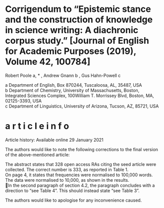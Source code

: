 # Corrigendum to “Epistemic stance and the construction of knowledge in science writing: A diachronic corpus study.” [Journal of English for Academic Purposes (2019), Volume 42, 100784]

Robert Poole a, \* , Andrew Gnann b , Gus Hahn-Powell c

a Department of English, Box 870244, Tuscaloosa, AL, 35487, USA   
b Department of Chemistry, University of Massachusetts, Boston, Integrated Sciences Complex, 100William T. Morrissey Blvd, Boston, MA,   
02125-3393, USA   
c Department of Linguistics, University of Arizona, Tucson, AZ, 85721, USA

# a r t i c l e i n f o

Article history: Available online 29 January 2021

The authors would like to note the following corrections to the final version of the above-mentioned article:

The abstract states that 328 open access RAs citing the seed article were collected. The correct number is 333, as reported in Table 1.   
On page 4, it states that frequencies were normalised to 100,000 words. The data were normalised to 10,000, as shown in the results.   
 In the second paragraph of section 4.2, the paragraph concludes with a direction to “see Table 4”. This should instead state “see Table 3”.

The authors would like to apologise for any inconvenience caused.